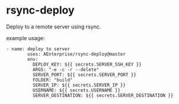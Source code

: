# rsync-deploy

Deploy to a remote server using rsync.

example usage:
```
- name: deploy to server
        uses: AEnterprise/rsync-deploy@master
        env:
          DEPLOY_KEY: ${{ secrets.SERVER_SSH_KEY }}
          ARGS: "-e -c -r --delete"
          SERVER_PORT: ${{ secrets.SERVER_PORT }}
          FOLDER: "build"
          SERVER_IP: ${{ secrets.SERVER_IP }}
          USERNAME: ${{ secrets.USERNAME }}
          SERVER_DESTINATION: ${{ secrets.SERVER_DESTINATION }}
```
